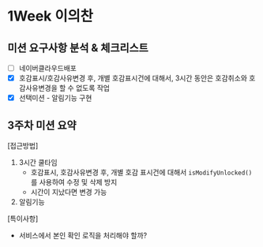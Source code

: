 # 1Week 이의찬


## 미션 요구사항 분석 & 체크리스트

- [ ] 네이버클라우드배포
- [x] 호감표시/호감사유변경 후, 개별 호감표시건에 대해서, 3시간 동안은 호감취소와 호감사유변경을 할 수 없도록 작업
- [x] 선택미션 - 알림기능 구현

## 3주차 미션 요약

[접근방법]

1. 3시간 쿨타임
   - 호감표시, 호감사유변경 후, 개별 호감 표시건에 대해서 `isModifyUnlocked()`를 사용하여 수정 및 삭제 방지
   - 시간이 지났다면 변경 가능
2. 알림기능

[특이사항]
- 서비스에서 본인 확인 로직을 처리해야 할까?
